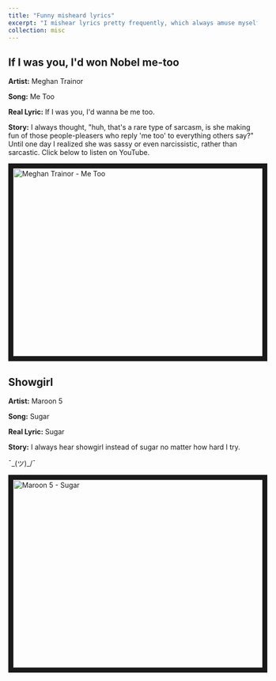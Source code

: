 ```yaml
---
title: "Funny misheard lyrics"
excerpt: "I mishear lyrics pretty frequently, which always amuse myself and folks around me. Then one day I thought, well, I might as well keep a log to amuse myself later and hopefully bring some laughter to more folks. Be aware! Bad jokes ahead!"
collection: misc
---
```


## If I was you, I'd won Nobel me-too

**Artist:** Meghan Trainor

**Song:** Me Too

**Real Lyric:** If I was you, I'd wanna be me too.

**Story:** I always thought, "huh, that's a rare type of sarcasm, is she making fun of those people-pleasers who reply 'me too' to everything others say?" Until one day I realized she was sassy or even narcissistic, rather than sarcastic. Click below to listen on YouTube.

<a href="http://www.youtube.com/watch?feature=player_embedded&v=qDRORgoZxZU" target="_blank"><img src="http://img.youtube.com/vi/qDRORgoZxZU/0.jpg" alt="Meghan Trainor - Me Too" width="640" height="380" border="10" /></a>

## Showgirl

**Artist:** Maroon 5

**Song:** Sugar

**Real Lyric:** Sugar

**Story:** I always hear showgirl instead of sugar no matter how hard I try.

¯\_(ツ)_/¯

<a href="https://www.youtube.com/watch?v=09R8_2nJtjg" target="_blank"><img src="http://img.youtube.com/vi/09R8_2nJtjg/0.jpg" alt="Maroon 5 - Sugar" width="640" height="380" border="10" /></a>
